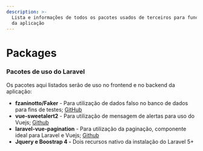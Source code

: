 ```yaml
---
description: >-
  Lista e informações de todos os pacotes usados de terceiros para funcionamento
  da aplicação
---
```


# Packages

### Pacotes de uso do Laravel

Os pacotes aqui listados serão de uso no frontend e no backend da aplicação:

* **fzaninotto/Faker** - Para utilização de dados falso no banco de dados para fins de testes; [GitHub](https://github.com/fzaninotto/Faker)
* **vue-sweetalert2** - Para utilização de mensagem de alertas para uso do Vuejs; [Github](https://github.com/avil13/vue-sweetalert2)
* **laravel-vue-pagination** - Para utilização da paginação, componente ideal para Laravel e Vuejs; [Github](https://github.com/gilbitron/laravel-vue-pagination) 
* **Jquery e Boostrap 4 -** Dois recursos nativo da instalação do Laravel 5+


